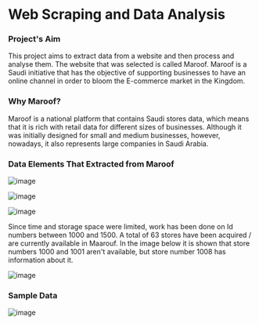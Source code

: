 # Web Scraping and Data Analysis

### Project's Aim 
This project aims to extract data from a website and then process and analyse them. The website that was selected is called Maroof. Maroof is a Saudi initiative that has the objective of supporting businesses to have an online channel in order to bloom the E-commerce market in the Kingdom.

### Why Maroof? 
Maroof is a national platform that contains Saudi stores data, which means that it is rich with retail data for different sizes of businesses. Although it was initially designed for small and medium businesses, however, nowadays, it also represents large companies in Saudi Arabia. 

### Data Elements That Extracted from Maroof 
![image](https://user-images.githubusercontent.com/30194032/187530156-ed6a8530-925d-4c7c-ad75-cc71767edf83.png)

![image](https://user-images.githubusercontent.com/30194032/187530338-a46f7176-4d27-4074-8096-b87fca2b7d3f.png)

![image](https://user-images.githubusercontent.com/30194032/187532274-186f5a43-51bc-4908-87bf-ccf90927f66f.png)


Since time and storage space were limited, work has been done on Id numbers between 1000 and 1500. A total of 63 stores have been acquired / are currently available in Maarouf. In the image below it is shown that store numbers 1000 and 1001 aren't available, but store number 1008 has information about it.

![image](https://user-images.githubusercontent.com/30194032/187531725-4ba83933-7b03-4e7f-9eb5-7c41b8b6e589.png)

### Sample Data 
![image](https://user-images.githubusercontent.com/30194032/187532502-1352b5aa-cfd5-4250-8c0f-096d5d65f6d4.png)


